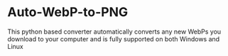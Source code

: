 # Auto-WebP-to-PNG
This python based converter automatically converts any new WebPs you download to your computer and is fully supported on both Windows and Linux
